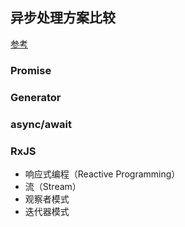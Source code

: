 ## 异步处理方案比较

[参考](https://juejin.cn/post/6910943445569765384)

### Promise

### Generator

### async/await

### RxJS

- 响应式编程（Reactive Programming）
- 流（Stream）
- 观察者模式
- 迭代器模式
